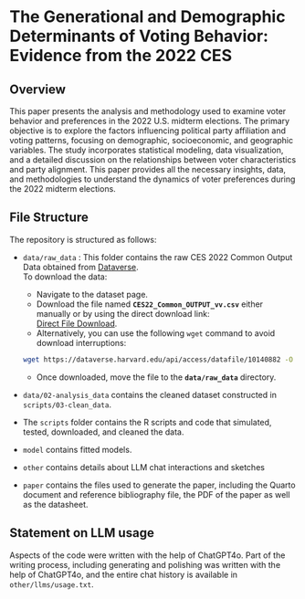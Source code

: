 # The Generational and Demographic Determinants of Voting Behavior: Evidence from the 2022 CES

## Overview

This paper presents the analysis and methodology used to examine voter behavior and preferences in the 2022 U.S. midterm elections. The primary objective is to explore the factors influencing political party affiliation and voting patterns, focusing on demographic, socioeconomic, and geographic variables. The study incorporates statistical modeling, data visualization, and a detailed discussion on the relationships between voter characteristics and party alignment. This paper provides all the necessary insights, data, and methodologies to understand the dynamics of voter preferences during the 2022 midterm elections.

## File Structure

The repository is structured as follows:

-   `data/raw_data` : This folder contains the raw CES 2022 Common Output Data obtained from [Dataverse](https://dataverse.harvard.edu/dataset.xhtml?persistentId=doi:10.7910/DVN/PR4L8P).  
  To download the data:
    - Navigate to the dataset page.
    - Download the file named **`CES22_Common_OUTPUT_vv.csv`** either manually or by using the direct download link:  
     [Direct File Download](https://dataverse.harvard.edu/api/access/datafile/10140882).
    - Alternatively, you can use the following `wget` command to avoid download interruptions:  
     ```bash
     wget https://dataverse.harvard.edu/api/access/datafile/10140882 -O data/raw_data/CES22_Common_OUTPUT_vv.csv
     ```
    - Once downloaded, move the file to the **`data/raw_data`** directory.
  
-   `data/02-analysis_data` contains the cleaned dataset constructed in `scripts/03-clean_data`.  
-   The `scripts` folder contains the R scripts and code that simulated, tested, downloaded, and cleaned the data.
-   `model` contains fitted models.
-   `other` contains details about LLM chat interactions and sketches
-   `paper` contains the files used to generate the paper, including the Quarto document and reference bibliography file, the PDF of the paper as well as the datasheet.


## Statement on LLM usage

Aspects of the code were written with the help of  ChatGPT4o. Part of the writing process, including generating and polishing was written with the help of ChatGPT4o, and the entire chat history is available in `other/llms/usage.txt`.
